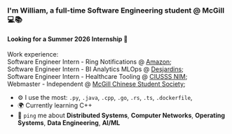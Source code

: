### I'm William, a full-time Software Engineering student @ McGill 💻📚 
#### Looking for a Summer 2026 Internship 💼

Work experience:<br>
Software Engineer Intern - Ring Notifications @ [Amazon](https://www.amazon.jobs/en/teams/ring-blink-and-amazon-key%20);<br>
Software Engineer Intern - BI Analytics MLOps @ [Desjardins](https://www.desjardins.com/en.html);<br>
Software Engineer Intern - Healthcare Tooling @ [CIUSSS NIM](https://www.ciusssnordmtl.ca/);<br>
Webmaster - Independent @ [McGill Chinese Student Society](https://mcss.ca/);<br>

- ⚙️ I use the most: `.py`, `.java`, `.cpp`, `.go`, `.rs`, `.ts`, `.dockerfile`,
- 🌍 Currently learning C++
- 💬 `ping` me about **Distributed Systems**, **Computer Networks**, **Operating Systems**, **Data Engineering**, **AI/ML**
